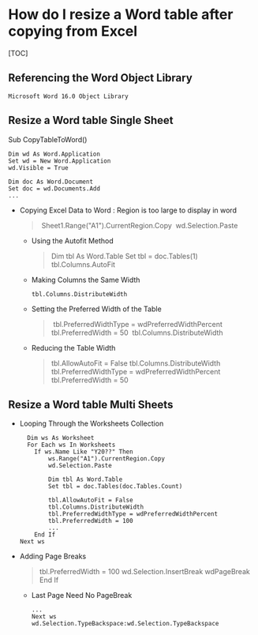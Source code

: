 # How do I resize a Word table after copying from Excel

[TOC]

## Referencing the Word Object Library 

`Microsoft Word 16.0 Object Library`

## Resize a Word table Single Sheet

Sub CopyTableToWord()

    Dim wd As Word.Application
    Set wd = New Word.Application
    wd.Visible = True
    
    Dim doc As Word.Document
    Set doc = wd.Documents.Add
    ...

- Copying Excel Data to Word : Region is too large to display in word

  > ​	Sheet1.Range("A1").CurrentRegion.Copy
  > ​    wd.Selection.Paste

  - Using the Autofit Method 

    > Dim tbl As Word.Table
    >     Set tbl = doc.Tables(1)
    >     tbl.Columns.AutoFit

  - Making Columns the Same Width 

    `tbl.Columns.DistributeWidth`

  - Setting the Preferred Width of the Table 

    > ​    tbl.PreferredWidthType = wdPreferredWidthPercent
    > ​    tbl.PreferredWidth = 50
    > ​    tbl.Columns.DistributeWidth

  - Reducing the Table Width 

    > tbl.AllowAutoFit = False
    >     tbl.Columns.DistributeWidth
    >     tbl.PreferredWidthType = wdPreferredWidthPercent
    >     tbl.PreferredWidth = 50

## Resize a Word table Multi Sheets

- Looping Through the Worksheets Collection

        Dim ws As Worksheet
        For Each ws In Worksheets  
          If ws.Name Like "Y20??" Then
              ws.Range("A1").CurrentRegion.Copy
              wd.Selection.Paste
      
              Dim tbl As Word.Table
              Set tbl = doc.Tables(doc.Tables.Count)
      
              tbl.AllowAutoFit = False
              tbl.Columns.DistributeWidth
              tbl.PreferredWidthType = wdPreferredWidthPercent
              tbl.PreferredWidth = 100
              ...
          End If
      Next ws

- Adding Page Breaks

  > tbl.PreferredWidth = 100
  >       wd.Selection.InsertBreak wdPageBreak
  > End If

  - Last Page Need No PageBreak

        ...
        Next ws
        wd.Selection.TypeBackspace:wd.Selection.TypeBackspace